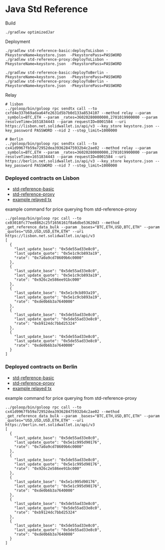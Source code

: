 # Java Std Reference

Build
```shell
./gradlew optimizedJar
```

Deployment
```shell
./gradlew std-reference-basic:deployToLisbon -PkeystoreName=keystore.json  -PkeystorePass=PASSWORD
./gradlew std-reference-proxy:deployToLisbon -PkeystoreName=keystore.json  -PkeystorePass=PASSWORD

./gradlew std-reference-basic:deployToBerlin -PkeystoreName=keystore.json  -PkeystorePass=PASSWORD
./gradlew std-reference-proxy:deployToBerlin -PkeystoreName=keystore.json  -PkeystorePass=PASSWORD
```

Relay
```shell
# lisbon
../goloop/bin/goloop rpc sendtx call --to cxfd4e337b69adaa64fe2631d5b7b0d133a8534107 --method relay --param _symbols=BTC,ETH --param _rates=36020280000000,2701019900000 --param resolveTime=1651834443 --param requestID=8001584 --uri https://lisbon.net.solidwallet.io/api/v3 --key_store keystore.json --key_password PASSWORD --nid 2 --step_limit=1000000

# Berlin
../goloop/bin/goloop rpc sendtx call --to cx41d9967fb59a72952dea393628475932b4c2ae02 --method relay --param _symbols=BTC,ETH --param _rates=36020280000000,2701019900000 --param resolveTime=1651834443 --param requestID=8001584 --uri https://berlin.net.solidwallet.io/api/v3 --key_store keystore.json --key_password PASSWORD --nid 7 --step_limit=1000000
```

### Deployed contracts on Lisbon

- [std-reference-basic](https://lisbon.tracker.solidwallet.io/contract/cxfd4e337b69adaa64fe2631d5b7b0d133a8534107)
- [std-reference-proxy](https://lisbon.tracker.solidwallet.io/contract/cx03018fc77ee8862c25f1656161f8a6dbe53620d3)
- [example relayed tx](https://lisbon.tracker.solidwallet.io/transaction/0xcd7d49323b8c29bab974e3c62ddab9ef2349a52533cf6c6fe1707943760fad9c)

example command for price querying from std-reference-proxy
```shell
../goloop/bin/goloop rpc call --to cx03018fc77ee8862c25f1656161f8a6dbe53620d3 --method _get_reference_data_bulk --param _bases="BTC,ETH,USD,BTC,ETH" --param _quotes="USD,USD,USD,ETH,ETH" --uri https://lisbon.net.solidwallet.io/api/v3
[
  {
    "last_update_base": "0x5de55ad33e8c0",
    "last_update_quote": "0x5e1c9cb893a19",
    "rate": "0x7a0a9cd78609b6c0000"
  },
  {
    "last_update_base": "0x5de55ad33e8c0",
    "last_update_quote": "0x5e1c9cb893a19",
    "rate": "0x926c2e586ee91bc000"
  },
  {
    "last_update_base": "0x5e1c9cb893a19",
    "last_update_quote": "0x5e1c9cb893a19",
    "rate": "0xde0b6b3a7640000"
  },
  {
    "last_update_base": "0x5de55ad33e8c0",
    "last_update_quote": "0x5de55ad33e8c0",
    "rate": "0xb9124dc7bbd25324"
  },
  {
    "last_update_base": "0x5de55ad33e8c0",
    "last_update_quote": "0x5de55ad33e8c0",
    "rate": "0xde0b6b3a7640000"
  }
]
```

### Deployed contracts on Berlin

- [std-reference-basic](https://berlin.tracker.solidwallet.io/contract/cx41d9967fb59a72952dea393628475932b4c2ae02)
- [std-reference-proxy](https://berlin.tracker.solidwallet.io/contract/cx7906b65f91980eb4d6541d9cab3550123c1a7cb1)
- [example relayed tx](https://berlin.tracker.solidwallet.io/transaction/0xe3a80e5b62fbd00bb01c0e71f7d93a20d4b20e76f9eed8a38429fecfed425be0)

example command for price querying from std-reference-proxy
```
../goloop/bin/goloop rpc call --to cx41d9967fb59a72952dea393628475932b4c2ae02 --method _get_reference_data_bulk --param _bases="BTC,ETH,USD,BTC,ETH" --param _quotes="USD,USD,USD,ETH,ETH" --uri https://berlin.net.solidwallet.io/api/v3
[
  {
    "last_update_base": "0x5de55ad33e8c0",
    "last_update_quote": "0x5e1c995d90176",
    "rate": "0x7a0a9cd78609b6c0000"
  },
  {
    "last_update_base": "0x5de55ad33e8c0",
    "last_update_quote": "0x5e1c995d90176",
    "rate": "0x926c2e586ee91bc000"
  },
  {
    "last_update_base": "0x5e1c995d90176",
    "last_update_quote": "0x5e1c995d90176",
    "rate": "0xde0b6b3a7640000"
  },
  {
    "last_update_base": "0x5de55ad33e8c0",
    "last_update_quote": "0x5de55ad33e8c0",
    "rate": "0xb9124dc7bbd25324"
  },
  {
    "last_update_base": "0x5de55ad33e8c0",
    "last_update_quote": "0x5de55ad33e8c0",
    "rate": "0xde0b6b3a7640000"
  }
]
```
